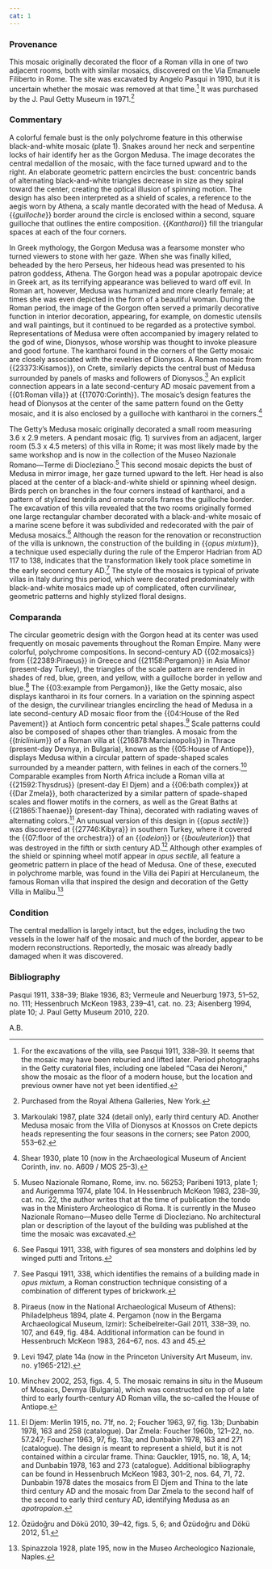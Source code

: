 ```yaml
---
cat: 1
---
```

### Provenance

This mosaic originally decorated the floor of a Roman villa in one of two adjacent rooms, both with similar mosaics, discovered on the Via Emanuele Filiberto in Rome. The site was excavated by Angelo Pasqui in 1910, but it is uncertain whether the mosaic was removed at that time.[^1] It was purchased by the J. Paul Getty Museum in 1971.[^2]

### Commentary

A colorful female bust is the only polychrome feature in this otherwise black-and-white mosaic (plate 1). Snakes around her neck and serpentine locks of hair identify her as the Gorgon Medusa. The image decorates the central medallion of the mosaic, with the face turned upward and to the right. An elaborate geometric pattern encircles the bust: concentric bands of alternating black-and-white triangles decrease in size as they spiral toward the center, creating the optical illusion of spinning motion. The design has also been interpreted as a shield of scales, a reference to the aegis worn by Athena, a scaly mantle decorated with the head of Medusa. A {{*guilloche*}} border around the circle is enclosed within a second, square guilloche that outlines the entire composition. {{*Kantharoi*}} fill the triangular spaces at each of the four corners.

In Greek mythology, the Gorgon Medusa was a fearsome monster who turned viewers to stone with her gaze. When she was finally killed, beheaded by the hero Perseus, her hideous head was presented to his patron goddess, Athena. The Gorgon head was a popular apotropaic device in Greek art, as its terrifying appearance was believed to ward off evil. In Roman art, however, Medusa was humanized and more clearly female; at times she was even depicted in the form of a beautiful woman. During the Roman period, the image of the Gorgon often served a primarily decorative function in interior decoration, appearing, for example, on domestic utensils and wall paintings, but it continued to be regarded as a protective symbol. Representations of Medusa were often accompanied by imagery related to the god of wine, Dionysos, whose worship was thought to invoke pleasure and good fortune. The kantharoi found in the corners of the Getty mosaic are closely associated with the revelries of Dionysos. A Roman mosaic from {{23373:Kisamos}}, on Crete, similarly depicts the central bust of Medusa surrounded by panels of masks and followers of Dionysos.[^3] An explicit connection appears in a late second-century AD mosaic pavement from a {{01:Roman villa}} at {{17070:Corinth}}. The mosaic’s design features the head of Dionysos at the center of the same pattern found on the Getty mosaic, and it is also enclosed by a guilloche with kantharoi in the corners.[^4]

The Getty’s Medusa mosaic originally decorated a small room measuring 3.6 x 2.9 meters. A pendant mosaic (fig. 1) survives from an adjacent, larger room (5.3 x 4.5 meters) of this villa in Rome; it was most likely made by the same workshop and is now in the collection of the Museo Nazionale Romano—Terme di Diocleziano.[^5] This second mosaic depicts the bust of Medusa in mirror image, her gaze turned upward to the left. Her head is also placed at the center of a black-and-white shield or spinning wheel design. Birds perch on branches in the four corners instead of kantharoi, and a pattern of stylized tendrils and ornate scrolls frames the guilloche border. The excavation of this villa revealed that the two rooms originally formed one large rectangular chamber decorated with a black-and-white mosaic of a marine scene before it was subdivided and redecorated with the pair of Medusa mosaics.[^6] Although the reason for the renovation or reconstruction of the villa is unknown, the construction of the building in {{*opus mixtum*}}, a technique used especially during the rule of the Emperor Hadrian from AD 117 to 138, indicates that the transformation likely took place sometime in the early second century AD.[^7] The style of the mosaics is typical of private villas in Italy during this period, which were decorated predominately with black-and-white mosaics made up of complicated, often curvilinear, geometric patterns and highly stylized floral designs.

### Comparanda

The circular geometric design with the Gorgon head at its center was used frequently on mosaic pavements throughout the Roman Empire. Many were colorful, polychrome compositions. In second-century AD {{02:mosaics}} from {{22389:Piraeus}} in Greece and {{21158:Pergamon}} in Asia Minor (present-day Turkey), the triangles of the scale pattern are rendered in shades of red, blue, green, and yellow, with a guilloche border in yellow and blue.[^8] The {{03:example from Pergamon}}, like the Getty mosaic, also displays kantharoi in its four corners. In a variation on the spinning aspect of the design, the curvilinear triangles encircling the head of Medusa in a late second-century AD mosaic floor from the {{04:House of the Red Pavement}} at Antioch form concentric petal shapes.[^9] Scale patterns could also be composed of shapes other than triangles. A mosaic from the {{*triclinium*}} of a Roman villa at {{216878:Marcianopolis}} in Thrace (present-day Devnya, in Bulgaria), known as the {{05:House of Antiope}}, displays Medusa within a circular pattern of spade-shaped scales surrounded by a meander pattern, with felines in each of the corners.[^10] Comparable examples from North Africa include a Roman villa at {{21592:Thysdrus}} (present-day El Djem) and a {{06:bath complex}} at {{Dar Zmela}}, both characterized by a similar pattern of spade-shaped scales and flower motifs in the corners, as well as the Great Baths at {{21865:Thaenae}} (present-day Thina), decorated with radiating waves of alternating colors.[^11] An unusual version of this design in {{*opus sectile*}} was discovered at {{27746:Kibyra}} in southern Turkey, where it covered the {{07:floor of the orchestra}} of an {{*odeion*}} or {{*bouleuterion*}} that was destroyed in the fifth or sixth century AD.[^12] Although other examples of the shield or spinning wheel motif appear in *opus sectile*, all feature a geometric pattern in place of the head of Medusa. One of these, executed in polychrome marble, was found in the Villa dei Papiri at Herculaneum, the famous Roman villa that inspired the design and decoration of the Getty Villa in Malibu.[^13]

### Condition

The central medallion is largely intact, but the edges, including the two vessels in the lower half of the mosaic and much of the border, appear to be modern reconstructions. Reportedly, the mosaic was already badly damaged when it was discovered.

### Bibliography

Pasqui 1911, 338–39; Blake 1936, 83; Vermeule and Neuerburg 1973, 51–52, no. 111; Hessenbruch McKeon 1983, 239–41, cat. no. 23; Aisenberg 1994, plate 10; J. Paul Getty Museum 2010, 220.

A.B.

[^1]: For the excavations of the villa, see Pasqui 1911, 338–39. It seems that the mosaic may have been reburied and lifted later. Period photographs in the Getty curatorial files, including one labeled “Casa dei Neroni,” show the mosaic as the floor of a modern house, but the location and previous owner have not yet been identified.

[^2]: Purchased from the Royal Athena Galleries, New York.

[^3]: Markoulaki 1987, plate 324 (detail only), early third century AD. Another Medusa mosaic from the Villa of Dionysos at Knossos on Crete depicts heads representing the four seasons in the corners; see Paton 2000, 553–62.

[^4]: Shear 1930, plate 10 (now in the Archaeological Museum of Ancient Corinth, inv. no. A609 / MOS 25–3).

[^5]: Museo Nazionale Romano, Rome, inv. no. 56253; Paribeni 1913, plate 1; and Aurigemma 1974, plate 104. In Hessenbruch McKeon 1983, 238–39, cat. no. 22, the author writes that at the time of publication the tondo was in the Ministero Archeologico di Roma. It is currently in the Museo Nazionale Romano—Museo delle Terme di Diocleziano. No architectural plan or description of the layout of the building was published at the time the mosaic was excavated.

[^6]: See Pasqui 1911, 338, with figures of sea monsters and dolphins led by winged putti and Tritons.

[^7]: See Pasqui 1911, 338, which identifies the remains of a building made in *opus mixtum*, a Roman construction technique consisting of a combination of different types of brickwork.

[^8]: Piraeus (now in the National Archaeological Museum of Athens): Philadelpheus 1894, plate 4. Pergamon (now in the Bergama Archaeological Museum, Izmir): Scheibelreiter-Gail 2011, 338–39, no. 107, and 649, fig. 484. Additional information can be found in Hessenbruch McKeon 1983, 264–67, nos. 43 and 45.

[^9]: Levi 1947, plate 14a (now in the Princeton University Art Museum, inv. no. y1965-212).

[^10]: Minchev 2002, 253, figs. 4, 5. The mosaic remains in situ in the Museum of Mosaics, Devnya (Bulgaria), which was constructed on top of a late third to early fourth-century AD Roman villa, the so-called the House of Antiope.

[^11]: El Djem: Merlin 1915, no. 71f, no. 2; Foucher 1963, 97, fig. 13b; Dunbabin 1978, 163 and 258 (catalogue). Dar Zmela: Foucher 1960b, 121–22, no. 57.247; Foucher 1963, 97, fig. 13a; and Dunbabin 1978, 163 and 271 (catalogue). The design is meant to represent a shield, but it is not contained within a circular frame. Thina: Gauckler, 1915, no. 18, A, 14; and Dunbabin 1978, 163 and 273 (catalogue). Additional bibliography can be found in Hessenbruch McKeon 1983, 301–2, nos. 64, 71, 72. Dunbabin 1978 dates the mosaics from El Djem and Thina to the late third century AD and the mosaic from Dar Zmela to the second half of the second to early third century AD, identifying Medusa as an *apotropaion*.

[^12]: Özüdoğru and Dökü 2010, 39–42, figs. 5, 6; and Özüdoğru and Dökü 2012, 51.

[^13]: Spinazzola 1928, plate 195, now in the Museo Archeologico Nazionale, Naples.
